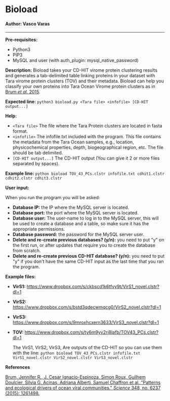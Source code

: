# Bioload

#### Author: Vasco Varas

___

 **Pre-requisites:**

- Python3
- PIP3
- MySQL and user (with auth_plugin: mysql_native_password)

**Description:** Bioload takes your CD-HIT virome protein clustering results and generates a tab-delimited table linking proteins in your dataset with Tara virome protein clusters (TOV) and their metadata. Bioload can help you classify your own proteins into Tara Ocean Virome protein clusters as in [Brum *et al*. 2015](http://science.sciencemag.org/content/348/6237/1261498).

**Expected line:** `python3 bioload.py <Tara file> <infofile> [CD-HIT output...]`

**Help:**

- `<Tara file>` The file where the Tara Protein clusters are located in fasta format.
- `<infofile>` The infofile.txt included with the program. This file contains the metadata from the Tara Ocean samples, e.g., location, physicochemical properties, depth, biogeographical region, etc. The file should be tab delimited.
- `[CD-HIT output...]` The CD-HIT output  (You can give it 2 or more files separated by spaces).

**Example line:** `python bioload TOV_43_PCs.clstr infofile.txt cdhit1.clstr cdhit2.clstr cdhit3.clstr`

**User input:**

When you run the program you will be asked:

- **Database IP:** the IP where the MySQL server is located.
- **Database port:** the port where the MySQL server is located.
- **Database user:** The user-name to log in to the MySQL server, this will be used to create a database and a table, so make sure it has the appropriate permissions.
- **Database password:** the password for the MySQL server user.
- **Delete and re-create previous databases? (y/n):** you need to put "y" on the first run, or after updates that require you to create the database from scratch.
- **Delete and re-create previous CD-HIT database? (y/n):** you need to put "y" if you don't have the same CD-HIT input as the last time that you ran the program.

**Example files:**

* **VirS1:** https://www.dropbox.com/s/ckbscd1k6tfvy9t/VirS1_novel.clstr?dl=1

* **VirS2:** https://www.dropbox.com/s/bstd3qdecwmqcg0/VirS2_novel.clstr?dl=1

* **VirS3:** https://www.dropbox.com/s/9mroxhcxern3633/VirS3_novel.clstr?dl=1 

* **TOV:** https://www.dropbox.com/s/ty6m9yv2rj8lafb/TOV43_PCs.clstr?dl=1

  The VirS1, VirS2, VirS3, Are outputs of the CD-HIT so you can use them with the line: `python bioload TOV_43_PCs.clstr infofile.txt VirS1_novel.clstr VirS2_novel.clstr VirS3_novel.clstr`

**References**

[Brum, Jennifer R., J. Cesar Ignacio-Espinoza, Simon Roux, Guilhem Doulcier, Silvia G. Acinas, Adriana Alberti, Samuel Chaffron et al. "Patterns and ecological drivers of ocean viral communities." *Science* 348, no. 6237 (2015): 1261498.](http://science.sciencemag.org/content/348/6237/1261498)


